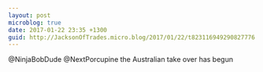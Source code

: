 ```yaml
---
layout: post
microblog: true
date: 2017-01-22 23:35 +1300
guid: http://JacksonOfTrades.micro.blog/2017/01/22/t823116949290827776.html
---
```

@NinjaBobDude @NextPorcupine the Australian take over has begun
